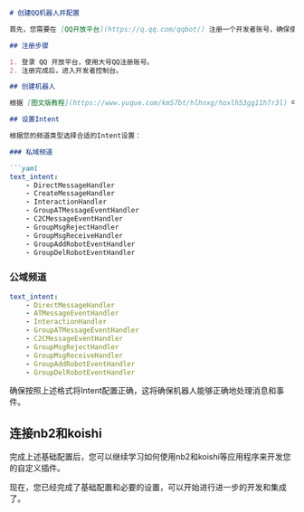 ```markdown
# 创建QQ机器人并配置

首先，您需要在 [QQ开放平台](https://q.qq.com/qqbot/) 注册一个开发者账号，确保使用您的大号QQ进行注册，而非小号。

## 注册步骤

1. 登录 QQ 开放平台，使用大号QQ注册账号。
2. 注册完成后，进入开发者控制台。

## 创建机器人

根据 [图文版教程](https://www.yuque.com/km57bt/hlhnxg/hoxlh53gg11h7r3l) 中的指导操作，创建您的机器人，并进行必要的配置。

## 设置Intent

根据您的频道类型选择合适的Intent设置：

### 私域频道

```yaml
text_intent:
    - DirectMessageHandler
    - CreateMessageHandler
    - InteractionHandler
    - GroupATMessageEventHandler
    - C2CMessageEventHandler
    - GroupMsgRejectHandler
    - GroupMsgReceiveHandler
    - GroupAddRobotEventHandler
    - GroupDelRobotEventHandler
```

### 公域频道

```yaml
text_intent:
    - DirectMessageHandler
    - ATMessageEventHandler
    - InteractionHandler
    - GroupATMessageEventHandler
    - C2CMessageEventHandler
    - GroupMsgRejectHandler
    - GroupMsgReceiveHandler
    - GroupAddRobotEventHandler
    - GroupDelRobotEventHandler
```

确保按照上述格式将Intent配置正确，这将确保机器人能够正确地处理消息和事件。

## 连接nb2和koishi

完成上述基础配置后，您可以继续学习如何使用nb2和koishi等应用程序来开发您的自定义插件。

现在，您已经完成了基础配置和必要的设置，可以开始进行进一步的开发和集成了。
```